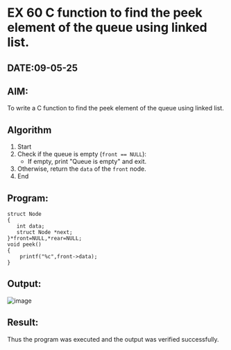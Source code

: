 # EX 60 C function to find the peek element of the queue using linked list.
## DATE:09-05-25
## AIM:
To write a C function to find the peek element of the queue using linked list.

## Algorithm
1.  Start
2. Check if the queue is empty (`front == NULL`):  
   - If empty, print "Queue is empty" and exit.  
3. Otherwise, return the `data` of the `front` node.  
4. End

## Program:
```
struct Node
{
   int data;
   struct Node *next;
}*front=NULL,*rear=NULL;
void peek()
{
    printf("%c",front->data);
}
```

## Output:
![image](https://github.com/user-attachments/assets/2304b47b-6f48-47d2-ada7-d050be32dab5)

## Result:
Thus the program was executed and the output was verified successfully.
